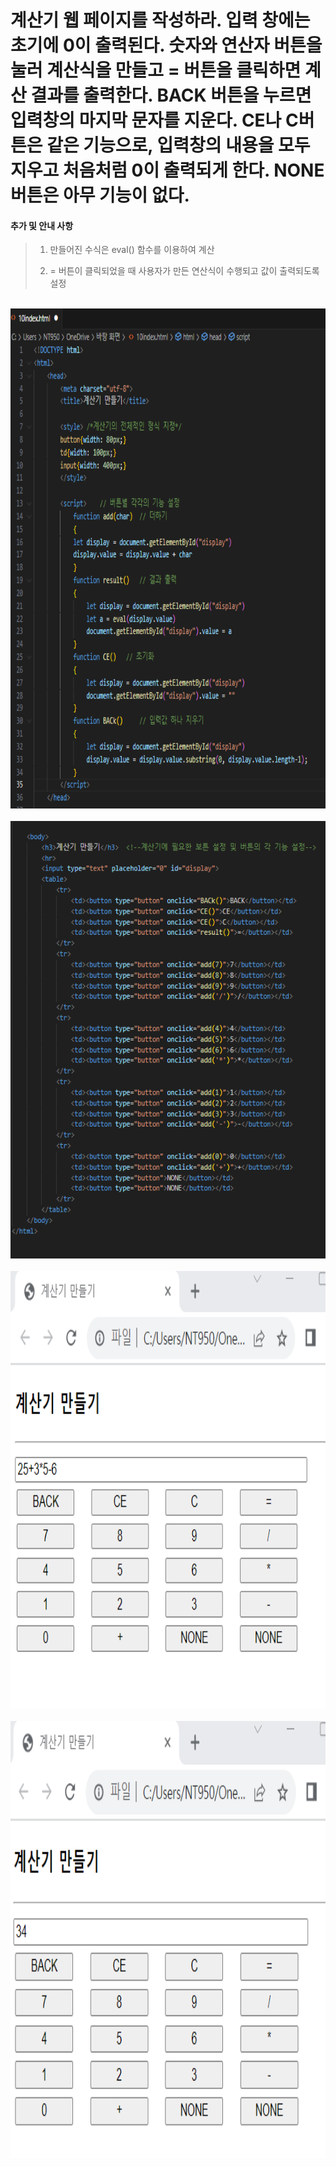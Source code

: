 # 계산기 웹 페이지를 작성하라. 입력 창에는 초기에 0이 출력된다. 숫자와 연산자 버튼을 눌러 계산식을 만들고 = 버튼을 클릭하면 계산 결과를 출력한다. BACK 버튼을 누르면 입력창의 마지막 문자를 지운다. CE나 C버튼은 같은 기능으로, 입력창의 내용을 모두 지우고 처음처럼 0이 출력되게 한다. NONE버튼은 아무 기능이 없다.

#### 추가 및 안내 사항

>    1. 만들어진 수식은 eval() 함수를 이용하여 계산
>    >
>    2. = 버튼이 클릭되었을 때 사용자가 만든 연산식이 수행되고 값이 출력되도록 설정



<br><img src="1.png" width="1000" height="800" title="px(픽셀) 크기 설정" alt="1번 이미지"></img><br/>
<br><img src="2.png" width="1000" height="700" title="px(픽셀) 크기 설정" alt="1번 이미지"></img><br/>
<br><img src="3.png" width="1000" height="700" title="px(픽셀) 크기 설정" alt="1번 이미지"></img><br/>
<br><img src="4.png" width="1000" height="700" title="px(픽셀) 크기 설정" alt="1번 이미지"></img><br/>
